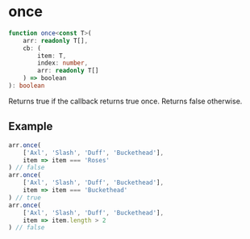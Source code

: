 # once

```ts
function once<const T>(
    arr: readonly T[],
    cb: (
        item: T,
        index: number,
        arr: readonly T[]
    ) => boolean
): boolean
```

Returns true if the callback returns true once. Returns false otherwise.

## Example

```ts
arr.once(
    ['Axl', 'Slash', 'Duff', 'Buckethead'],
    item => item === 'Roses'
) // false
arr.once(
    ['Axl', 'Slash', 'Duff', 'Buckethead'],
    item => item === 'Buckethead'
) // true
arr.once(
    ['Axl', 'Slash', 'Duff', 'Buckethead'],
    item => item.length > 2
) // false
```

